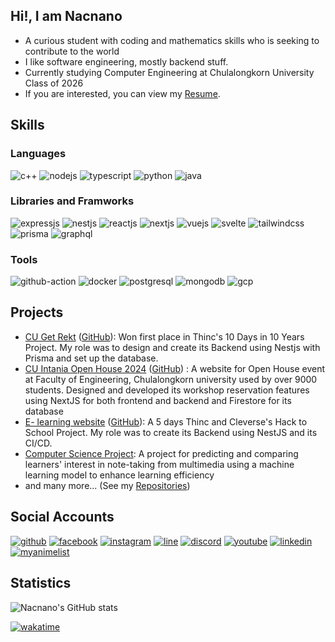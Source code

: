 ## Hi!, I am Nacnano

- A curious student with coding and mathematics skills who is seeking to contribute to the world
- I like software engineering, mostly backend stuff.
- Currently studying Computer Engineering at Chulalongkorn University Class of 2026
- If you are interested, you can view my [Resume](https://resume.nacnano.dev/).

## Skills

### Languages

![c++](https://img.shields.io/badge/C%2B%2B-00599C?style=for-the-badge&logo=c%2B%2B&logoColor=white)
![nodejs](https://img.shields.io/badge/Node.js-43853D?style=for-the-badge&logo=node.js&logoColor=white)
![typescript](https://img.shields.io/badge/TypeScript-007ACC?style=for-the-badge&logo=typescript&logoColor=white)
![python](https://img.shields.io/badge/Python-3776AB?style=for-the-badge&logo=python&logoColor=white)
![java](https://img.shields.io/badge/Java-ED8B00?style=for-the-badge&logo=openjdk&logoColor=white)

### Libraries and Framworks

![expressjs](https://img.shields.io/badge/Express.js-404D59?style=for-the-badge)
![nestjs](https://img.shields.io/badge/nestjs-E0234E?style=for-the-badge&logo=nestjs&logoColor=white)
![reactjs](https://img.shields.io/badge/React-20232A?style=for-the-badge&logo=react&logoColor=61DAFB)
![nextjs](https://img.shields.io/badge/Next.js-000?logo=nextdotjs&logoColor=fff&style=for-the-badge)
![vuejs](https://img.shields.io/badge/Vue.js-35495E?style=for-the-badge&logo=vue.js&logoColor=4FC08D)
![svelte](https://img.shields.io/badge/Svelte-4A4A55?style=for-the-badge&logo=svelte&logoColor=FF3E00)
![tailwindcss](https://img.shields.io/badge/Tailwind_CSS-38B2AC?style=for-the-badge&logo=tailwind-css&logoColor=white)
![prisma](https://img.shields.io/badge/Prisma-3982CE?style=for-the-badge&logo=Prisma&logoColor=white)
![graphql](https://img.shields.io/badge/GraphQl-E10098?style=for-the-badge&logo=graphql&logoColor=white)

### Tools

![github-action](https://img.shields.io/badge/GitHub_Actions-2088FF?style=for-the-badge&logo=github-actions&logoColor=white)
![docker](https://img.shields.io/badge/docker-%230db7ed.svg?style=for-the-badge&logo=docker&logoColor=white)
![postgresql](https://img.shields.io/badge/PostgreSQL-316192?style=for-the-badge&logo=postgresql&logoColor=white)
![mongodb](https://img.shields.io/badge/MongoDB-4EA94B?style=for-the-badge&logo=mongodb&logoColor=white)
![gcp](https://img.shields.io/badge/Google_Cloud-4285F4?style=for-the-badge&logo=google-cloud&logoColor=white)

## Projects

- [CU Get Rekt](https://cugetrekt.vercel.app) ([GitHub](https://github.com/nacnano/cugetrekt)): Won first place in Thinc's 10 Days in 10 Years Project. My role was to design and create its Backend using Nestjs with Prisma and set up the database.
- [CU Intania Open House 2024](https://oph.chula.engineering/) ([GitHub](https://github.com/esc-chula/intania-openhouse-2024/)) : A website for Open House event at Faculty of Engineering, Chulalongkorn university used by over 9000 students. Designed and developed its workshop reservation features using NextJS for both frontend and backend and Firestore for its database
- [E- learning website](https://hacktoschool-fryingchicken.vercel.app/) ([GitHub](https://github.com/thinc-org/hacktoschool-fryingchicken)): A 5 days Thinc and Cleverse's Hack to School Project. My role was to create its Backend using NestJS and its CI/CD.
- [Computer Science Project](https://github.com/Nacnano/predicting-and-comparing-learners-interest-in-note-taking-from-multimedia-using-a-machine-learning-): A project for predicting and comparing learners' interest in note-taking from multimedia using a machine learning model to enhance learning efficiency
- and many more... (See my [Repositories](https://github.com/Nacnano?tab=repositories))

## Social Accounts

[![github](https://img.shields.io/badge/GitHub-100000?style=for-the-badge&logo=github&logoColor=white)](https://github.com/Nacnano)
[![facebook](https://img.shields.io/badge/Facebook-1877F2?style=for-the-badge&logo=facebook&logoColor=white)](https://www.facebook.com/chotpisit.adunsehawat/)
[![instagram](https://img.shields.io/badge/Instagram-E4405F?style=for-the-badge&logo=instagram&logoColor=white)](https://www.instagram.com/chotpisit_nac/)
[![line](https://img.shields.io/badge/Line-00C300?style=for-the-badge&logo=line&logoColor=white)](https://line.me/ti/p/Op-BPbQZFX)
[![discord](https://img.shields.io/badge/Discord-7289DA?style=for-the-badge&logo=discord&logoColor=white)](discordapp.com/users/248027472208199681)
[![youtube](https://img.shields.io/badge/YouTube-FF0000?style=for-the-badge&logo=youtube&logoColor=white)](https://www.youtube.com/channel/UC35blZ3e07Srxg_bbdXLZKQ)
[![linkedin](https://img.shields.io/badge/LinkedIn-0077B5?style=for-the-badge&logo=linkedin&logoColor=white)](https://www.linkedin.com/in/chotpisit-adunsehawat-b68912210/)
[![myanimelist](https://img.shields.io/badge/Myanimelist-2E51A2?style=for-the-badge&logo=myanimelist&logoColor=white)](https://myanimelist.net/profile/Nacnano)

## Statistics

![Nacnano's GitHub stats](https://github-readme-stats-nacnano.vercel.app/api?username=nacnano&show_icons=true&count_private=true&theme=dark)

[![wakatime](https://wakatime.com/badge/user/c2713806-dd52-45eb-a88b-5705edc73874.svg)](https://wakatime.com/@Nacnano)
